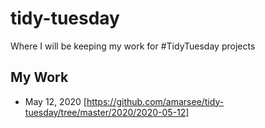 # tidy-tuesday

Where I will be keeping my work for #TidyTuesday projects


## My Work 

* May 12, 2020 [https://github.com/amarsee/tidy-tuesday/tree/master/2020/2020-05-12]
